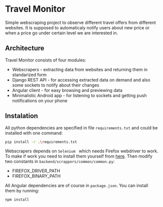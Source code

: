 # Travel Monitor

Simple webscraping project to observe different travel offers from different websites. 
It is supposed to automaticaly notify users about new price or when a price go under certain level we are interested in.

## Architecture

Travel Monitor consists of four modules:
* Webscrapers - extracting data from websites and returning them in standarized form
* Django REST API - for accessing extracted data on demand and also some sockets to notify about their changes
* Angular client - for easy browsing and previewing data
* Minimalistic Android app - for listening to sockets and getting push notifications on your phone

## Instalation

All python dependencies are specified in file ```requirements.txt``` and could be installed with one command:

```bash
pip install -r .\requirements.txt
```

Webscrapers depends on ```Selenium ``` which needs Firefox webdriver to work. To make if work you need to install them yourself from [here](https://github.com/mozilla/geckodriver/releases). Then modify two constants in ```backend/scrappers/common/common.py```:

* FIREFOX_DRIVER_PATH
* FIREFOX_BINARY_PATH


All Angular dependencies are of course in ```package.json```. You can install them by running:

```bash
npm install
```